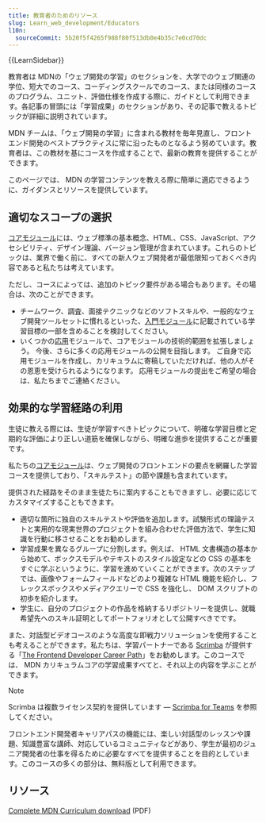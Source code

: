```yaml
---
title: 教育者のためのリソース
slug: Learn_web_development/Educators
l10n:
  sourceCommit: 5b20f5f4265f988f80f513db0e4b35c7e0cd70dc
---
```


{{LearnSidebar}}

教育者は MDNの「ウェブ開発の学習」のセクションを、大学でのウェブ関連の学位、短大でのコース、コーディングスクールでのコース、または同様のコースのプログラム、ユニット、評価仕様を作成する際に、ガイドとして利用できます。各記事の冒頭には「学習成果」のセクションがあり、その記事で教えるトピックが詳細に説明されています。

MDN チームは、「ウェブ開発の学習」に含まれる教材を毎年見直し、フロントエンド開発のベストプラクティスに常に沿ったものとなるよう努めています。教育者は、この教材を基にコースを作成することで、最新の教育を提供することができます。

このページでは、 MDN の学習コンテンツを教える際に簡単に適応できるように、ガイダンスとリソースを提供しています。

## 適切なスコープの選択

[コアモジュール](/ja/docs/Learn_web_development/Core)には、ウェブ標準の基本概念、HTML、CSS、JavaScript、アクセシビリティ、デザイン理論、バージョン管理が含まれています。これらのトピックは、業界で働く前に、すべての新人ウェブ開発者が最低限知っておくべき内容であると私たちは考えています。

ただし、コースによっては、追加のトピック要件がある場合もあります。その場合は、次のことができます。

- チームワーク、調査、面接テクニックなどのソフトスキルや、一般的なウェブ開発ツールセットに慣れるといった、[入門モジュール](/ja/docs/Learn_web_development/Getting_started)に記載されている学習目標の一部を含めることを検討してください。
- いくつかの[応用](/ja/docs/Learn_web_development/Extensions)モジュールで、コアモジュールの技術的範囲を拡張しましょう。 今後、さらに多くの応用モジュールの公開を目指します。 ご自身で応用モジュールを作成し、カリキュラムに寄稿していただければ、他の人がその恩恵を受けられるようになります。 応用モジュールの提出をご希望の場合は、私たちまでご連絡ください。

## 効果的な学習経路の利用

生徒に教える際には、生徒が学習すべきトピックについて、明確な学習目標と定期的な評価により正しい道筋を確保しながら、明確な進歩を提供することが重要です。

私たちの[コアモジュール](/ja/docs/Learn_web_development/Core)は、ウェブ開発のフロントエンドの要点を網羅した学習コースを提供しており、「スキルテスト」の節や課題も含まれています。

提供された経路をそのまま生徒たちに案内することもできますし、必要に応じてカスタマイズすることもできます。

- 適切な箇所に独自のスキルテストや評価を追加します。試験形式の理論テストと実用的な現実世界のプロジェクトを組み合わせた評価方法で、学生に知識を行動に移させることをお勧めします。
- 学習成果を異なるグループに分割します。例えば、 HTML 文書構造の基本から始めて、ボックスモデルやテキストのスタイル設定などの CSS の基本をすぐに学ぶというように、学習を進めていくことができます。次のステップでは、画像やフォームフィールドなどのより複雑な HTML 機能を紹介し、フレックスボックスやメディアクエリーで CSS を強化し、 DOM スクリプトの初歩を紹介します。
- 学生に、自分のプロジェクトの作品を格納するリポジトリーを提供し、就職希望先へのスキル証明としてポートフォリオとして公開すべきでです。

また、対話型ビデオコースのような高度な即戦力ソリューションを使用することも考えることができます。私たちは、学習パートナーである [Scrimba](https://scrimba.com/?via=mdn) が提供する「[The Frontend Developer Career Path](https://v2.scrimba.com/the-frontend-developer-career-path-c0j?via=mdn)」をお勧めします。このコースでは、 MDN カリキュラムコアの学習成果すべてと、それ以上の内容を学ぶことができます。

> [!NOTE]
> Scrimba は複数ライセンス契約を提供しています — [Scrimba for Teams](https://v2.scrimba.com/teams?via=mdn-edu) を参照してください。

フロントエンド開発者キャリアパスの機能には、楽しい対話型のレッスンや課題、知識豊富な講師、対応しているコミュニティなどがあり、学生が最初のジュニア開発者の仕事を得るために必要なすべてを提供することを目的としています。このコースの多くの部分は、無料版として利用できます。

## リソース

[Complete MDN Curriculum download](https://github.com/mdn/curriculum/releases/latest/download/MDN-Curriculum.pdf) (PDF)
